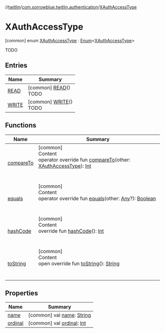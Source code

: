 //[twitlin](../../index.md)/[com.sorrowblue.twitlin.authentication](../index.md)/[XAuthAccessType](index.md)



# XAuthAccessType  
 [common] enum [XAuthAccessType](index.md) : [Enum](https://kotlinlang.org/api/latest/jvm/stdlib/kotlin/-enum/index.html)<[XAuthAccessType](index.md)> 

TODO

   


## Entries  
  
|  Name|  Summary| 
|---|---|
| <a name="com.sorrowblue.twitlin.authentication/XAuthAccessType.READ///PointingToDeclaration/"></a>[READ](-r-e-a-d/index.md)| <a name="com.sorrowblue.twitlin.authentication/XAuthAccessType.READ///PointingToDeclaration/"></a> [common] [READ](-r-e-a-d/index.md)()  <br>TODO   <br>
| <a name="com.sorrowblue.twitlin.authentication/XAuthAccessType.WRITE///PointingToDeclaration/"></a>[WRITE](-w-r-i-t-e/index.md)| <a name="com.sorrowblue.twitlin.authentication/XAuthAccessType.WRITE///PointingToDeclaration/"></a> [common] [WRITE](-w-r-i-t-e/index.md)()  <br>TODO   <br>


## Functions  
  
|  Name|  Summary| 
|---|---|
| <a name="kotlin/Enum/compareTo/#com.sorrowblue.twitlin.authentication.XAuthAccessType/PointingToDeclaration/"></a>[compareTo](-w-r-i-t-e/index.md#%5Bkotlin%2FEnum%2FcompareTo%2F%23com.sorrowblue.twitlin.authentication.XAuthAccessType%2FPointingToDeclaration%2F%5D%2FFunctions%2F1930806739)| <a name="kotlin/Enum/compareTo/#com.sorrowblue.twitlin.authentication.XAuthAccessType/PointingToDeclaration/"></a>[common]  <br>Content  <br>operator override fun [compareTo](-w-r-i-t-e/index.md#%5Bkotlin%2FEnum%2FcompareTo%2F%23com.sorrowblue.twitlin.authentication.XAuthAccessType%2FPointingToDeclaration%2F%5D%2FFunctions%2F1930806739)(other: [XAuthAccessType](index.md)): [Int](https://kotlinlang.org/api/latest/jvm/stdlib/kotlin/-int/index.html)  <br><br><br>
| <a name="kotlin/Enum/equals/#kotlin.Any?/PointingToDeclaration/"></a>[equals](../../com.sorrowblue.twitlin.v2.users/-users-api/-expansion/-p-i-n-n-e-d_-t-w-e-e-t_-i-d/index.md#%5Bkotlin%2FEnum%2Fequals%2F%23kotlin.Any%3F%2FPointingToDeclaration%2F%5D%2FFunctions%2F1930806739)| <a name="kotlin/Enum/equals/#kotlin.Any?/PointingToDeclaration/"></a>[common]  <br>Content  <br>operator override fun [equals](../../com.sorrowblue.twitlin.v2.users/-users-api/-expansion/-p-i-n-n-e-d_-t-w-e-e-t_-i-d/index.md#%5Bkotlin%2FEnum%2Fequals%2F%23kotlin.Any%3F%2FPointingToDeclaration%2F%5D%2FFunctions%2F1930806739)(other: [Any](https://kotlinlang.org/api/latest/jvm/stdlib/kotlin/-any/index.html)?): [Boolean](https://kotlinlang.org/api/latest/jvm/stdlib/kotlin/-boolean/index.html)  <br><br><br>
| <a name="kotlin/Enum/hashCode/#/PointingToDeclaration/"></a>[hashCode](../../com.sorrowblue.twitlin.v2.users/-users-api/-expansion/-p-i-n-n-e-d_-t-w-e-e-t_-i-d/index.md#%5Bkotlin%2FEnum%2FhashCode%2F%23%2FPointingToDeclaration%2F%5D%2FFunctions%2F1930806739)| <a name="kotlin/Enum/hashCode/#/PointingToDeclaration/"></a>[common]  <br>Content  <br>override fun [hashCode](../../com.sorrowblue.twitlin.v2.users/-users-api/-expansion/-p-i-n-n-e-d_-t-w-e-e-t_-i-d/index.md#%5Bkotlin%2FEnum%2FhashCode%2F%23%2FPointingToDeclaration%2F%5D%2FFunctions%2F1930806739)(): [Int](https://kotlinlang.org/api/latest/jvm/stdlib/kotlin/-int/index.html)  <br><br><br>
| <a name="kotlin/Enum/toString/#/PointingToDeclaration/"></a>[toString](../../com.sorrowblue.twitlin.v2.users/-users-api/-expansion/-p-i-n-n-e-d_-t-w-e-e-t_-i-d/index.md#%5Bkotlin%2FEnum%2FtoString%2F%23%2FPointingToDeclaration%2F%5D%2FFunctions%2F1930806739)| <a name="kotlin/Enum/toString/#/PointingToDeclaration/"></a>[common]  <br>Content  <br>open override fun [toString](../../com.sorrowblue.twitlin.v2.users/-users-api/-expansion/-p-i-n-n-e-d_-t-w-e-e-t_-i-d/index.md#%5Bkotlin%2FEnum%2FtoString%2F%23%2FPointingToDeclaration%2F%5D%2FFunctions%2F1930806739)(): [String](https://kotlinlang.org/api/latest/jvm/stdlib/kotlin/-string/index.html)  <br><br><br>


## Properties  
  
|  Name|  Summary| 
|---|---|
| <a name="com.sorrowblue.twitlin.authentication/XAuthAccessType/name/#/PointingToDeclaration/"></a>[name](index.md#%5Bcom.sorrowblue.twitlin.authentication%2FXAuthAccessType%2Fname%2F%23%2FPointingToDeclaration%2F%5D%2FProperties%2F1930806739)| <a name="com.sorrowblue.twitlin.authentication/XAuthAccessType/name/#/PointingToDeclaration/"></a> [common] val [name](index.md#%5Bcom.sorrowblue.twitlin.authentication%2FXAuthAccessType%2Fname%2F%23%2FPointingToDeclaration%2F%5D%2FProperties%2F1930806739): [String](https://kotlinlang.org/api/latest/jvm/stdlib/kotlin/-string/index.html)   <br>
| <a name="com.sorrowblue.twitlin.authentication/XAuthAccessType/ordinal/#/PointingToDeclaration/"></a>[ordinal](index.md#%5Bcom.sorrowblue.twitlin.authentication%2FXAuthAccessType%2Fordinal%2F%23%2FPointingToDeclaration%2F%5D%2FProperties%2F1930806739)| <a name="com.sorrowblue.twitlin.authentication/XAuthAccessType/ordinal/#/PointingToDeclaration/"></a> [common] val [ordinal](index.md#%5Bcom.sorrowblue.twitlin.authentication%2FXAuthAccessType%2Fordinal%2F%23%2FPointingToDeclaration%2F%5D%2FProperties%2F1930806739): [Int](https://kotlinlang.org/api/latest/jvm/stdlib/kotlin/-int/index.html)   <br>

